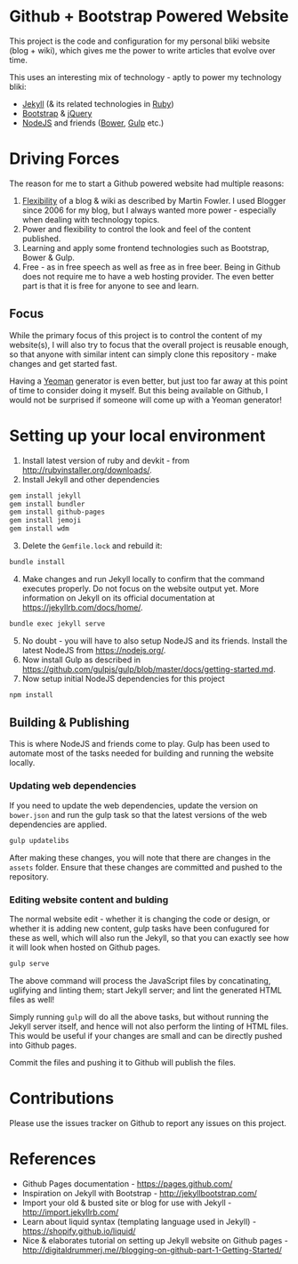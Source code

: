 # Github + Bootstrap Powered Website
This project is the code and configuration for my personal bliki website (blog + wiki), which gives me the power to write articles that evolve over time.

This uses an interesting mix of technology - aptly to power my technology bliki:
* [Jekyll](https://jekyllrb.com) (& its related technologies in [Ruby](https://www.ruby-lang.org))
* [Bootstrap](http://getbootstrap.com/) & [jQuery](https://jquery.com/)
* [NodeJS](https://nodejs.org) and friends ([Bower](https://bower.io/), [Gulp](http://gulpjs.com/) etc.)

# Driving Forces
The reason for me to start a Github powered website had multiple reasons:

1. [Flexibility](http://www.martinfowler.com/bliki/WhatIsaBliki.html) of a blog & wiki as described by Martin Fowler. I used Blogger since 2006 for my blog, but I always wanted more power - especially when dealing with technology topics.
2. Power and flexibility to control the look and feel of the content published.
3. Learning and apply some frontend technologies such as Bootstrap, Bower & Gulp.
4. Free - as in free speech as well as free as in free beer. Being in Github does not require me to have a web hosting provider. The even better part is that it is free for anyone to see and learn. 

## Focus
While the primary focus of this project is to control the content of my website(s), I will also try to focus that the overall project is reusable enough, so that anyone with similar intent can simply clone this repository - make changes and get started fast.

Having a [Yeoman](http://yeoman.io/) generator is even better, but just too far away at this point of time to consider doing it myself. But this being available on Github, I would not be surprised if someone will come up with a Yeoman generator!

# Setting up your local environment
1. Install latest version of ruby and devkit - from http://rubyinstaller.org/downloads/.
2. Install Jekyll and other dependencies
```bash
gem install jekyll
gem install bundler
gem install github-pages
gem install jemoji
gem install wdm
```
3. Delete the ```Gemfile.lock``` and rebuild it:
```bash
bundle install
```
4. Make changes and run Jekyll locally to confirm that the command executes properly. Do not focus on the website output yet. More information on Jekyll on its official documentation at https://jekyllrb.com/docs/home/.
```bash
bundle exec jekyll serve
```
5. No doubt - you will have to also setup NodeJS and its friends. Install the latest NodeJS from https://nodejs.org/.
6. Now install Gulp as described in https://github.com/gulpjs/gulp/blob/master/docs/getting-started.md.
7. Now setup initial NodeJS dependencies for this project
```bash
npm install
```

## Building & Publishing
This is where NodeJS and friends come to play. Gulp has been used to automate most of the tasks needed for building and running the website locally.

### Updating web dependencies
If you need to update the web dependencies, update the version on ```bower.json``` and run the gulp task so that the latest versions of the web dependencies are applied.
```bash
gulp updatelibs
```

After making these changes, you will note that there are changes in the ```assets``` folder. Ensure that these changes are committed and pushed to the repository.

### Editing website content and bulding
The normal website edit - whether it is changing the code or design, or whether it is adding new content, gulp tasks have been confugured for these as well, which will also run the Jekyll, so that you can exactly see how it will look when hosted on Github pages.

```bash
gulp serve
```

The above command will process the JavaScript files by concatinating, uglifying and linting them; start Jekyll server; and lint the generated HTML files as well!

Simply running ```gulp``` will do all the above tasks, but without running the Jekyll server itself, and hence will not also perform the linting of HTML files. This would be useful if your changes are small and can be directly pushed into Github pages.

Commit the files and pushing it to Github will publish the files.

# Contributions
Please use the issues tracker on Github to report any issues on this project. 

# References
* Github Pages documentation - https://pages.github.com/
* Inspiration on Jekyll with Bootstrap - http://jekyllbootstrap.com/
* Import your old & busted site or blog for use with Jekyll - http://import.jekyllrb.com/
* Learn about liquid syntax (templating language used in Jekyll) - https://shopify.github.io/liquid/
* Nice & elaborates tutorial on setting up Jekyll website on Github pages - http://digitaldrummerj.me//blogging-on-github-part-1-Getting-Started/

